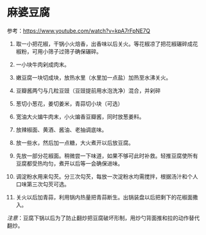 # 麻婆豆腐

参考：https://www.youtube.com/watch?v=kpA7rFpNE7Q

1. 取一小把花椒，干锅小火焙香，出香味以后关火。等花椒凉了把花椒碾碎成花椒粉，可用小筛子过筛子确保碾碎。

2. 一小块牛肉剁成肉末。

2. 嫩豆腐一块切成块，放热水里（水里加一点盐）加热至水沸关火。

3. 豆瓣酱两勺与几粒豆豉（豆豉提前用水泡洗净）混合，并剁碎

4. 葱切小葱花，姜切姜米，青蒜切小块（可选）

5. 宽油大火煸牛肉末，小火煸香豆瓣酱，同时放葱姜料。

6. 放辣椒面、黄酒、酱油、老抽调底味。

7. 放一些水，然后加一点糖，大火煮开以后放豆腐。

8. 先放一部分花椒面。稍微尝一下味道，如果不够可此时补救。轻推豆腐使所有豆腐都受热均匀，煮开以后等一会确保进味。

9. 调淀粉水用来勾芡。分三次勾芡，每放一次淀粉水均需搅拌，根据汤汁和个人口味第三次勾芡可选。

10. 关火以后加青蒜，利用锅内热量把青蒜断生。出锅装盘以后把剩下的花椒面撒入。

*注意*：豆腐下锅以后为了防止翻炒把豆腐破坏形制，用炒勺背面推和拉的动作替代翻炒。
